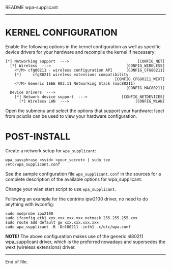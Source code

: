 README wpa-supplicant

---


KERNEL CONFIGURATION
====================

Enable the following options in the kernel configuration as well as specific
device drivers for your hardware and recompile the kernel if necessary:

    [*] Networking support  --->                              [CONFIG_NET]
      [*] Wireless  --->                                 [CONFIG_WIRELESS]
        <*/M> cfg80211 - wireless configuration API      [CONFIG_CFG80211]
        [*]     cfg80211 wireless extensions compatibility
                                                    [CONFIG_CFG80211_WEXT]
        <*/M> Generic IEEE 802.11 Networking Stack (mac80211)
                                                         [CONFIG_MAC80211]
      Device Drivers  --->
        [*] Network device support  --->               [CONFIG_NETDEVICES]
          [*] Wireless LAN  --->                             [CONFIG_WLAN]

Open the submenu and select the options that support your hardware: lspci from
pciutils can be used to view your hardware configuration.


POST-INSTALL
============

Create a network setup for `wpa_supplicant`:

    wpa_passphrase <ssid> <your_secret> | sudo tee /etc/wpa_supplicant.conf

See the sample configuration file `wpa_supplicant.conf` in the sources for
a complete description of the available options for wpa_supplicant.

Change your wlan start script to use `wpa_supplicant`.

Following an example for the centrino ipw2100 driver, no need to do
anything with iwconfig:

    sudo modprobe ipw2100
    sudo ifconfig eth1 xxx.xxx.xxx.xxx netmask 255.255.255.xxx
    sudo route add default gw xxx.xxx.xxx.xxx
    sudo wpa_supplicant -B -Dnl80211 -ieth1 -c/etc/wpa.conf

**NOTE!** The above configuration makes use of the generic nl80211
wpa_supplicant driver, which is the preferred nowadays and supersedes the
wext (wireless extensions) driver.


---

End of file.
